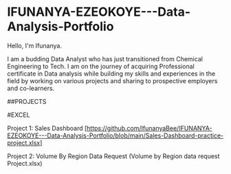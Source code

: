 # IFUNANYA-EZEOKOYE---Data-Analysis-Portfolio
Hello, I'm Ifunanya.

I am a budding Data Analyst who has just transitioned from Chemical Engineering to Tech. I am on the journey of acquiring  Professional certificate in Data analysis while building my skills and experiences in the field by working on various projects and sharing to prospective employers and co-learners.


##PROJECTS


#EXCEL


Project 1: Sales Dashboard [https://github.com/IfunanyaBee/IFUNANYA-EZEOKOYE---Data-Analysis-Portfolio/blob/main/Sales-Dashboard-practice-project.xlsx]

Project 2: Volume By Region Data Request (Volume by Region data request Project.xlsx)





